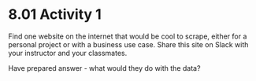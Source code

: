 # 8.01 Activity 1

Find one website on the internet that would be cool to scrape, either for a personal project or with a business use case. Share this site on Slack with your instructor and your classmates.

Have prepared answer - what would they do with the data?
